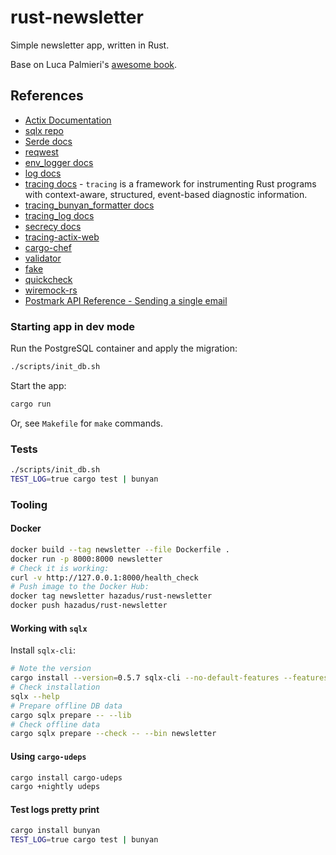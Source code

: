 # rust-newsletter

Simple newsletter app, written in Rust.

Base on Luca Palmieri's [awesome book](http://library.hazadus.ru/books/45/details/).

## References
 - [Actix Documentation](https://actix.rs/docs)
 - [sqlx repo](https://github.com/launchbadge/sqlx)
 - [Serde docs](https://serde.rs)
 - [reqwest](https://crates.io/crates/reqwest)
 - [env_logger docs](https://docs.rs/env_logger/latest/env_logger/)
 - [log docs](https://docs.rs/log/latest/log/)
 - [tracing docs](https://docs.rs/tracing/latest/tracing/) - `tracing` is a framework for instrumenting Rust programs with context-aware, structured, event-based diagnostic information.
 - [tracing_bunyan_formatter docs](https://docs.rs/tracing-bunyan-formatter/0.1.6/tracing_bunyan_formatter/)
 - [tracing_log docs](https://docs.rs/tracing-log/latest/tracing_log/)
 - [secrecy docs](https://docs.rs/secrecy/latest/secrecy/)
 - [tracing-actix-web](https://github.com/LukeMathWalker/tracing-actix-web/tree/main)
 - [cargo-chef](https://github.com/LukeMathWalker/cargo-chef)
 - [validator](https://crates.io/crates/validator)
 - [fake](https://crates.io/crates/fake)
 - [quickcheck](https://crates.io/crates/quickcheck)
 - [wiremock-rs](https://github.com/LukeMathWalker/wiremock-rs)
 - [Postmark API Reference - Sending a single email](https://postmarkapp.com/developer/user-guide/send-email-with-api#send-a-single-email)

### Starting app in dev mode

Run the PostgreSQL container and apply the migration:

```bash
./scripts/init_db.sh
```

Start the app:

```bash
cargo run
```

Or, see `Makefile` for `make` commands.

### Tests

```bash
./scripts/init_db.sh
TEST_LOG=true cargo test | bunyan
```

### Tooling

#### Docker

```bash
docker build --tag newsletter --file Dockerfile .
docker run -p 8000:8000 newsletter
# Check it is working:
curl -v http://127.0.0.1:8000/health_check
# Push image to the Docker Hub:
docker tag newsletter hazadus/rust-newsletter
docker push hazadus/rust-newsletter
```

#### Working with `sqlx`

Install `sqlx-cli`:

```bash
# Note the version
cargo install --version=0.5.7 sqlx-cli --no-default-features --features postgres
# Check installation
sqlx --help
# Prepare offline DB data
cargo sqlx prepare -- --lib
# Check offline data
cargo sqlx prepare --check -- --bin newsletter
```

#### Using `cargo-udeps`

```bash
cargo install cargo-udeps
cargo +nightly udeps
```

#### Test logs pretty print

```bash
cargo install bunyan
TEST_LOG=true cargo test | bunyan
```